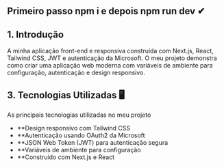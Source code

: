 ## Primeiro passo npm i e depois npm run dev ✔

## **1. Introdução**

A minha aplicação front-end e responsiva construída com Next.js, React, Tailwind CSS, JWT e autenticação da Microsoft. O meu projeto demonstra como criar uma aplicação web moderna com variáveis de ambiente para configuração, autenticação e design responsivo.

## **3. Tecnologias Utilizadas 🖥**

As principais tecnologias utilizadas no meu projeto

- **Design responsivo com Tailwind CSS
- **Autenticação usando OAuth2 da Microsoft
- **JSON Web Token (JWT) para autenticação segura
- **Variáveis de ambiente para configuração
- **Construído com Next.js e React


